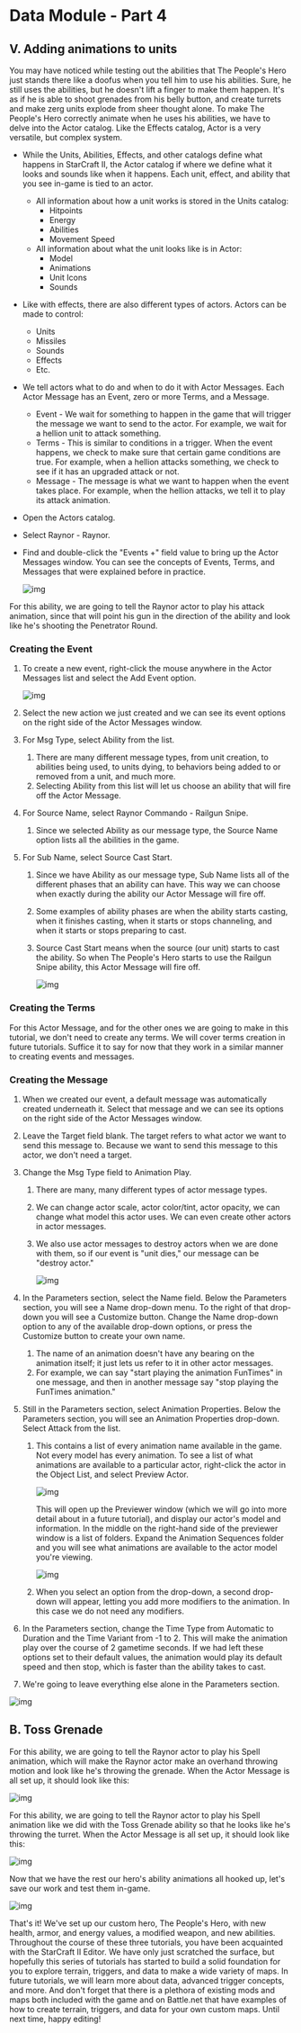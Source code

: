 # Data Module - Part 4

## V. Adding animations to units

You may have noticed while testing out the abilities that The People's Hero just stands there like a doofus when you tell him to use his abilities. Sure, he still uses the abilities, but he doesn't lift a finger to make them happen. It's as if he is able to shoot grenades from his belly button, and create turrets and make zerg units explode from sheer thought alone. To make The People's Hero correctly animate when he uses his abilities, we have to delve into the Actor catalog. Like the Effects catalog, Actor is a very versatile, but complex system.

- While the Units, Abilities, Effects, and other catalogs define what happens in StarCraft II, the Actor catalog if where we define what it looks and sounds like when it happens. Each unit, effect, and ability that you see in-game is tied to an actor.
  - All information about how a unit works is stored in the Units catalog:
    - Hitpoints
    - Energy
    - Abilities
    - Movement Speed
  - All information about what the unit looks like is in Actor:
    - Model
    - Animations
    - Unit Icons
    - Sounds
- Like with effects, there are also different types of actors. Actors can be made to control:
  - Units
  - Missiles
  - Sounds
  - Effects
  - Etc.
- We tell actors what to do and when to do it with Actor Messages. Each Actor Message has an Event, zero or more Terms, and a Message.
  - Event - We wait for something to happen in the game that will trigger the message we want to send to the actor. For example, we wait for a hellion unit to attack something.
  - Terms - This is similar to conditions in a trigger. When the event happens, we check to make sure that certain game conditions are true. For example, when a hellion attacks something, we check to see if it has an upgraded attack or not.
  - Message - The message is what we want to happen when the event takes place. For example, when the hellion attacks, we tell it to play its attack animation.





- Open the Actors catalog.

- Select Raynor - Raynor.

- Find and double-click the "Events +" field value to bring up the Actor Messages window. You can see the concepts of Events, Terms, and Messages that were explained before in practice.

  ![img](040-changingunitactor-actorwindow.jpg)





For this ability, we are going to tell the Raynor actor to play his attack animation, since that will point his gun in the direction of the ability and look like he's shooting the Penetrator Round.

### Creating the Event

1. To create a new event, right-click the mouse anywhere in the Actor Messages list and select the Add Event option.

   ![img](041-changingunitactor-addeventoption.jpg)

2. Select the new action we just created and we can see its event options on the right side of the Actor Messages window.

3. For Msg Type, select Ability from the list.

   1. There are many different message types, from unit creation, to abilities being used, to units dying, to behaviors being added to or removed from a unit, and much more.
   2. Selecting Ability from this list will let us choose an ability that will fire off the Actor Message.

4. For Source Name, select Raynor Commando - Railgun Snipe.

   1. Since we selected Ability as our message type, the Source Name option lists all the abilities in the game.

5. For Sub Name, select Source Cast Start.

   1. Since we have Ability as our message type, Sub Name lists all of the different phases that an ability can have. This way we can choose when exactly during the ability our Actor Message will fire off.

   2. Some examples of ability phases are when the ability starts casting, when it finishes casting, when it starts or stops channeling, and when it starts or stops preparing to cast.

   3. Source Cast Start means when the source (our unit) starts to cast the ability. So when The People's Hero starts to use the Railgun Snipe ability, this Actor Message will fire off.

      ![img](042-changingunitactor-snipeevent.jpg)





### Creating the Terms

For this Actor Message, and for the other ones we are going to make in this tutorial, we don't need to create any terms. We will cover terms creation in future tutorials. Suffice it to say for now that they work in a similar manner to creating events and messages.

### Creating the Message

1. When we created our event, a default message was automatically created underneath it. Select that message and we can see its options on the right side of the Actor Messages window.

2. Leave the Target field blank. The target refers to what actor we want to send this message to. Because we want to send this message to this actor, we don't need a target.

3. Change the Msg Type field to Animation Play.

   1. There are many, many different types of actor message types.

   2. We can change actor scale, actor color/tint, actor opacity, we can change what model this actor uses. We can even create other actors in actor messages.

   3. We also use actor messages to destroy actors when we are done with them, so if our event is "unit dies," our message can be "destroy actor."

      ![img](043-changingunitactor-snipemessage1.jpg)

4. In the Parameters section, select the Name field. Below the Parameters section, you will see a Name drop-down menu. To the right of that drop-down you will see a Customize button. Change the Name drop-down option to any of the available drop-down options, or press the Customize button to create your own name.

   1. The name of an animation doesn't have any bearing on the animation itself; it just lets us refer to it in other actor messages.
   2. For example, we can say "start playing the animation FunTimes" in one message, and then in another message say "stop playing the FunTimes animation."

5. Still in the Parameters section, select Animation Properties. Below the Parameters section, you will see an Animation Properties drop-down. Select Attack from the list.

   1. This contains a list of every animation name available in the game. Not every model has every animation. To see a list of what animations are available to a particular actor, right-click the actor in the Object List, and select Preview Actor.

      ![img](044-changingunitactor-previewactoroption.jpg)

      This will open up the Previewer window (which we will go into more detail about in a future tutorial), and display our actor's model and information. In the middle on the right-hand side of the previewer window is a list of folders. Expand the Animation Sequences folder and you will see what animations are available to the actor model you're viewing.

      ![img](045-changingunitactor-previewer.jpg)

   2. When you select an option from the drop-down, a second drop-down will appear, letting you add more modifiers to the animation. In this case we do not need any modifiers.

6. In the Parameters section, change the Time Type from Automatic to Duration and the Time Variant from -1 to 2. This will make the animation play over the course of 2 gametime seconds. If we had left these options set to their default values, the animation would play its default speed and then stop, which is faster than the ability takes to cast.

7. We're going to leave everything else alone in the Parameters section.





![img](046-changingunitactor-animationsingame.jpg)

## B. Toss Grenade

For this ability, we are going to tell the Raynor actor to play his Spell animation, which will make the Raynor actor make an overhand throwing motion and look like he's throwing the grenade. When the Actor Message is all set up, it should look like this:

![img](047-changingunitactor-grenademessageoptions.jpg)

For this ability, we are going to tell the Raynor actor to play his Spell animation like we did with the Toss Grenade ability so that he looks like he's throwing the turret. When the Actor Message is all set up, it should look like this:

![img](048-changingunitactor-turretmessageoptions.jpg)

Now that we have the rest our hero's ability animations all hooked up, let's save our work and test them in-game.

![img](049-changingunitactor-animsingame.jpg)

That's it! We've set up our custom hero, The People's Hero, with new health, armor, and energy values, a modified weapon, and new abilities. Throughout the course of these three tutorials, you have been acquainted with the StarCraft II Editor. We have only just scratched the surface, but hopefully this series of tutorials has started to build a solid foundation for you to explore terrain, triggers, and data to make a wide variety of maps. In future tutorials, we will learn more about data, advanced trigger concepts, and more. And don't forget that there is a plethora of existing mods and maps both included with the game and on Battle.net that have examples of how to create terrain, triggers, and data for your own custom maps. Until next time, happy editing!